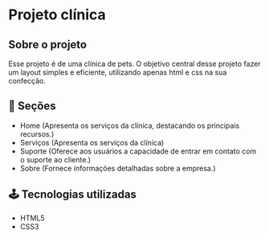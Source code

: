 # Projeto clínica

## Sobre o projeto

Esse projeto é de uma clínica de pets. O objetivo central desse projeto fazer um layout simples e eficiente, utilizando apenas html e css na sua confecção.

## 📄 Seções

- Home (Apresenta os serviços da clínica, destacando os principais recursos.)
- Serviços (Apresenta os serviços da clínica)
- Suporte (Oferece aos usuários a capacidade de entrar em contato com o suporte ao cliente.)
- Sobre (Fornece informações detalhadas sobre a empresa.)
  
## 🕹️ Tecnologias utilizadas

- HTML5
- CSS3
